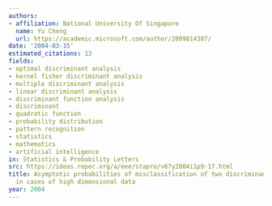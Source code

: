 ```yaml
---
authors:
- affiliation: National University Of Singapore
  name: Yu Cheng
  url: https://academic.microsoft.com/author/2809814387/
date: '2004-03-15'
estimated_citations: 13
fields:
- optimal discriminant analysis
- kernel fisher discriminant analysis
- multiple discriminant analysis
- linear discriminant analysis
- discriminant function analysis
- discriminant
- quadratic function
- probability distribution
- pattern recognition
- statistics
- mathematics
- artificial intelligence
in: Statistics & Probability Letters
src: https://ideas.repec.org/a/eee/stapro/v67y2004i1p9-17.html
title: Asymptotic probabilities of misclassification of two discriminant functions
  in cases of high dimensional data
year: 2004
---
```

